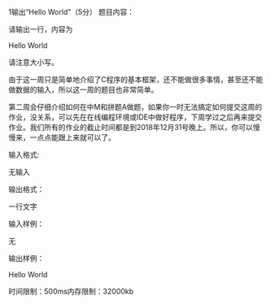 1输出“Hello World”（5分）
题目内容：

请输出一行，内容为

Hello World

请注意大小写。



由于这一周只是简单地介绍了C程序的基本框架，还不能做很多事情，甚至还不能做数据的输入，所以这一周的题目也非常简单。

第二周会仔细介绍如何在中M和拼题A做题，如果你一时无法搞定如何提交这周的作业，没关系，可以先在在线编程环境或IDE中做好程序，下周学过之后再来提交作业。我们所有的作业的截止时间都是到2018年12月31号晚上。所以，你可以慢慢来，一点点能跟上来就可以了。



输入格式:

无输入



输出格式：

一行文字



输入样例：

无



输出样例：

Hello World

时间限制：500ms内存限制：32000kb
